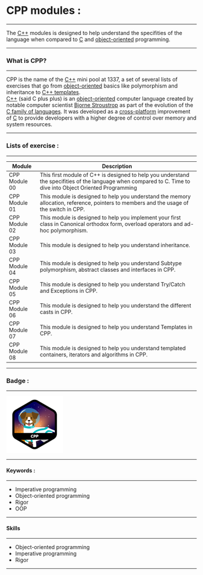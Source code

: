 # CPP modules :

---

The [C++](https://en.wikipedia.org/wiki/C%2B%2B) modules is designed to help understand the specifities of the language when compared to [C](https://en.wikipedia.org/wiki/C_(programming_language)) and [object-oriented](https://www.w3schools.com/cpp/cpp_oop.asp) programming.

---

### What is CPP?

---

CPP is the name of the [C++](https://en.wikipedia.org/wiki/C%2B%2B) mini pool at 1337, a set of several lists of exercises that go from [object-oriented](https://www.w3schools.com/cpp/cpp_oop.asp) basics like polymorphism and inheritance to [C++ templates](https://en.wikipedia.org/wiki/C%2B%2B).
<br/>
[C++](https://en.wikipedia.org/wiki/C%2B%2B) (said C plus plus) is an [object-oriented](object-oriented) computer language created by notable computer scientist [Bjorne Stroustrop](https://en.wikipedia.org/wiki/Bjarne_Stroustrup) as part of the evolution of the [C family of languages](https://en.wikipedia.org/wiki/List_of_C-family_programming_languages). It was developed as a [cross-platform](https://en.wikipedia.org/wiki/Cross-platform_software) improvement of [C](https://en.wikipedia.org/wiki/C_(programming_language)) to provide developers with a higher degree of control over memory and system resources.

---

### Lists of exercise :

---

| Module | Description |
|--- |--- |
|CPP Module 00 | This first module of C++ is designed to help you understand the specifities of the language when compared to C. Time to dive into Object Oriented Programming |
|CPP Module 01 | This module is designed to help you understand the memory allocation, reference, pointers to members and the usage of the switch in CPP.|
|CPP Module 02 | This module is designed to help you implement your first class in Canonical orthodox form, overload operators and ad-hoc polymorphism.|
|CPP Module 03 | This module is designed to help you understand inheritance.|
| CPP Module 04 | This module is designed to help you understand Subtype polymorphism, abstract classes and interfaces in CPP. |
| CPP Module 05 | This module is designed to help you understand Try/Catch and Exceptions in CPP. |
| CPP Module 06 | This module is designed to help you understand the different casts in CPP. |
| CPP Module 07 | This module is designed to help you understand Templates in CPP. |
| CPP Module 08 | This module is designed to help you understand templated containers, iterators and algorithms in CPP. |
---

### Badge :

---

<img src="./images/cppn.png" width="150" height="150"/>

---

#### Keywords :

---

- Imperative programming
- Object-oriented programming
- Rigor
- OOP

---

#### Skills

---

- Object-oriented programming
- Imperative programming
- Rigor

---
